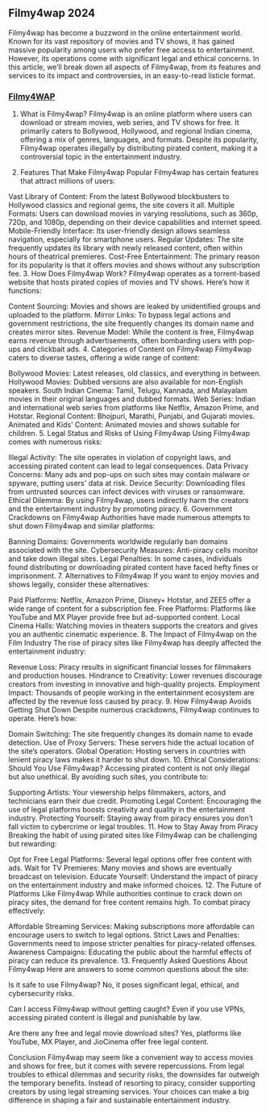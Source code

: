 ## Filmy4wap 2024

Filmy4wap has become a buzzword in the online entertainment world. Known for its vast repository of movies and TV shows, it has gained massive popularity among users who prefer free access to entertainment. However, its operations come with significant legal and ethical concerns. In this article, we’ll break down all aspects of Filmy4wap, from its features and services to its impact and controversies, in an easy-to-read listicle format.

<h3><a href="Filmy4wap.cat">Filmy4WAP</a></h3>

1. What is Filmy4wap?
Filmy4wap is an online platform where users can download or stream movies, web series, and TV shows for free. It primarily caters to Bollywood, Hollywood, and regional Indian cinema, offering a mix of genres, languages, and formats. Despite its popularity, Filmy4wap operates illegally by distributing pirated content, making it a controversial topic in the entertainment industry.

2. Features That Make Filmy4wap Popular
Filmy4wap has certain features that attract millions of users:

Vast Library of Content: From the latest Bollywood blockbusters to Hollywood classics and regional gems, the site covers it all.
Multiple Formats: Users can download movies in varying resolutions, such as 360p, 720p, and 1080p, depending on their device capabilities and internet speed.
Mobile-Friendly Interface: Its user-friendly design allows seamless navigation, especially for smartphone users.
Regular Updates: The site frequently updates its library with newly released content, often within hours of theatrical premieres.
Cost-Free Entertainment: The primary reason for its popularity is that it offers movies and shows without any subscription fee.
3. How Does Filmy4wap Work?
Filmy4wap operates as a torrent-based website that hosts pirated copies of movies and TV shows. Here’s how it functions:

Content Sourcing: Movies and shows are leaked by unidentified groups and uploaded to the platform.
Mirror Links: To bypass legal actions and government restrictions, the site frequently changes its domain name and creates mirror sites.
Revenue Model: While the content is free, Filmy4wap earns revenue through advertisements, often bombarding users with pop-ups and clickbait ads.
4. Categories of Content on Filmy4wap
Filmy4wap caters to diverse tastes, offering a wide range of content:

Bollywood Movies: Latest releases, old classics, and everything in between.
Hollywood Movies: Dubbed versions are also available for non-English speakers.
South Indian Cinema: Tamil, Telugu, Kannada, and Malayalam movies in their original languages and dubbed formats.
Web Series: Indian and international web series from platforms like Netflix, Amazon Prime, and Hotstar.
Regional Content: Bhojpuri, Marathi, Punjabi, and Gujarati movies.
Animated and Kids’ Content: Animated movies and shows suitable for children.
5. Legal Status and Risks of Using Filmy4wap
Using Filmy4wap comes with numerous risks:

Illegal Activity: The site operates in violation of copyright laws, and accessing pirated content can lead to legal consequences.
Data Privacy Concerns: Many ads and pop-ups on such sites may contain malware or spyware, putting users' data at risk.
Device Security: Downloading files from untrusted sources can infect devices with viruses or ransomware.
Ethical Dilemma: By using Filmy4wap, users indirectly harm the creators and the entertainment industry by promoting piracy.
6. Government Crackdowns on Filmy4wap
Authorities have made numerous attempts to shut down Filmy4wap and similar platforms:

Banning Domains: Governments worldwide regularly ban domains associated with the site.
Cybersecurity Measures: Anti-piracy cells monitor and take down illegal sites.
Legal Penalties: In some cases, individuals found distributing or downloading pirated content have faced hefty fines or imprisonment.
7. Alternatives to Filmy4wap
If you want to enjoy movies and shows legally, consider these alternatives:

Paid Platforms: Netflix, Amazon Prime, Disney+ Hotstar, and ZEE5 offer a wide range of content for a subscription fee.
Free Platforms: Platforms like YouTube and MX Player provide free but ad-supported content.
Local Cinema Halls: Watching movies in theaters supports the creators and gives you an authentic cinematic experience.
8. The Impact of Filmy4wap on the Film Industry
The rise of piracy sites like Filmy4wap has deeply affected the entertainment industry:

Revenue Loss: Piracy results in significant financial losses for filmmakers and production houses.
Hindrance to Creativity: Lower revenues discourage creators from investing in innovative and high-quality projects.
Employment Impact: Thousands of people working in the entertainment ecosystem are affected by the revenue loss caused by piracy.
9. How Filmy4wap Avoids Getting Shut Down
Despite numerous crackdowns, Filmy4wap continues to operate. Here’s how:

Domain Switching: The site frequently changes its domain name to evade detection.
Use of Proxy Servers: These servers hide the actual location of the site’s operators.
Global Operation: Hosting servers in countries with lenient piracy laws makes it harder to shut down.
10. Ethical Considerations: Should You Use Filmy4wap?
Accessing pirated content is not only illegal but also unethical. By avoiding such sites, you contribute to:

Supporting Artists: Your viewership helps filmmakers, actors, and technicians earn their due credit.
Promoting Legal Content: Encouraging the use of legal platforms boosts creativity and quality in the entertainment industry.
Protecting Yourself: Staying away from piracy ensures you don’t fall victim to cybercrime or legal troubles.
11. How to Stay Away from Piracy
Breaking the habit of using pirated sites like Filmy4wap can be challenging but rewarding:

Opt for Free Legal Platforms: Several legal options offer free content with ads.
Wait for TV Premieres: Many movies and shows are eventually broadcast on television.
Educate Yourself: Understand the impact of piracy on the entertainment industry and make informed choices.
12. The Future of Platforms Like Filmy4wap
While authorities continue to crack down on piracy sites, the demand for free content remains high. To combat piracy effectively:

Affordable Streaming Services: Making subscriptions more affordable can encourage users to switch to legal options.
Strict Laws and Penalties: Governments need to impose stricter penalties for piracy-related offenses.
Awareness Campaigns: Educating the public about the harmful effects of piracy can reduce its prevalence.
13. Frequently Asked Questions About Filmy4wap
Here are answers to some common questions about the site:

Is it safe to use Filmy4wap?
No, it poses significant legal, ethical, and cybersecurity risks.

Can I access Filmy4wap without getting caught?
Even if you use VPNs, accessing pirated content is illegal and punishable by law.

Are there any free and legal movie download sites?
Yes, platforms like YouTube, MX Player, and JioCinema offer free legal content.

Conclusion
Filmy4wap may seem like a convenient way to access movies and shows for free, but it comes with severe repercussions. From legal troubles to ethical dilemmas and security risks, the downsides far outweigh the temporary benefits. Instead of resorting to piracy, consider supporting creators by using legal streaming services. Your choices can make a big difference in shaping a fair and sustainable entertainment industry.
